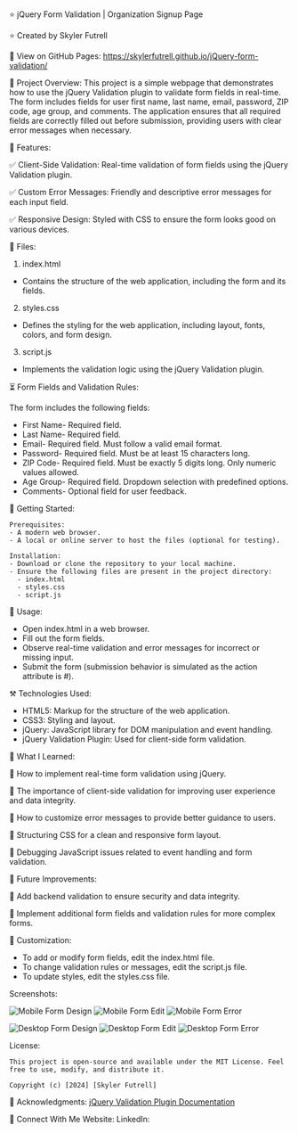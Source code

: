 ⭐ jQuery Form Validation | Organization Signup Page

⭐ Created by Skyler Futrell 

👀 View on GitHub Pages:
 https://skylerfutrell.github.io/jQuery-form-validation/

📌 Project Overview:
This project is a simple webpage that demonstrates how to use the jQuery Validation plugin to validate form fields in real-time.
The form includes fields for user first name, last name, email, password, ZIP code, age group, and comments.
The application ensures that all required fields are correctly filled out before submission, providing users with clear error messages when necessary.

🚀 Features:

✅ Client-Side Validation: Real-time validation of form fields using the jQuery Validation plugin.

✅ Custom Error Messages: Friendly and descriptive error messages for each input field.

✅ Responsive Design: Styled with CSS to ensure the form looks good on various devices.

📂 Files:
1. index.html
  - Contains the structure of the web application, including the form and its fields.
2. styles.css
  - Defines the styling for the web application, including layout, fonts, colors, and form design.
3. script.js
  - Implements the validation logic using the jQuery Validation plugin.

⏳ Form Fields and Validation Rules:

The form includes the following fields:
- First Name- Required field.
- Last Name- Required field.
- Email- Required field. Must follow a valid email format.
- Password- Required field. Must be at least 15 characters long.
- ZIP Code- Required field. Must be exactly 5 digits long. Only numeric values allowed.
- Age Group- Required field. Dropdown selection with predefined options.
- Comments- Optional field for user feedback.

🏁 Getting Started: 

    Prerequisites:
    - A modern web browser.
    - A local or online server to host the files (optional for testing).

    Installation:
    - Download or clone the repository to your local machine.
    - Ensure the following files are present in the project directory:
      - index.html
      - styles.css
      - script.js

 📖 Usage:
  - Open index.html in a web browser.
  - Fill out the form fields.
  - Observe real-time validation and error messages for incorrect or missing input.
  - Submit the form (submission behavior is simulated as the action attribute is #).

⚒️ Technologies Used:
  - HTML5: Markup for the structure of the web application.
  - CSS3: Styling and layout.
  - jQuery: JavaScript library for DOM manipulation and event handling.
  - jQuery Validation Plugin: Used for client-side form validation.

📝 What I Learned:

🧠 How to implement real-time form validation using jQuery.

🧠 The importance of client-side validation for improving user experience and data integrity.

🧠 How to customize error messages to provide better guidance to users.

🧠 Structuring CSS for a clean and responsive form layout.

🧠 Debugging JavaScript issues related to event handling and form validation.

🎯 Future Improvements:

🚀 Add backend validation to ensure security and data integrity.

🚀 Implement additional form fields and validation rules for more complex forms.

🎨 Customization:
- To add or modify form fields, edit the index.html file.
- To change validation rules or messages, edit the script.js file.
- To update styles, edit the styles.css file.

Screenshots:

![Mobile Form Design](/images/mobile-form-view.jpg) 
![Mobile Form Edit](/images/mobile-form-edit.jpg) 
![Mobile Form Error](/images/mobile-error.jpg)

![Desktop Form Design](/images/desktop-form-view.jpg) 
![Desktop Form Edit](/images/desktop-form-edit.jpg)
![Desktop Form Error](/images/desktop-error.jpg)

License:

    This project is open-source and available under the MIT License. Feel free to use, modify, and distribute it.

    Copyright (c) [2024] [Skyler Futrell]

📢 Acknowledgments:
[jQuery Validation Plugin Documentation](https://jqueryvalidation.org/)

🔗 Connect With Me
Website:
LinkedIn:


